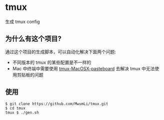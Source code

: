 # tmux

生成 tmux config  

## 为什么有这个项目?

通过这个项目的生成脚本，可以自动化解决下面两个问题:  

* 不同版本的 tmux 的某些配置是不一样的
* Mac 中终端中需要使用 [tmux-MacOSX-pasteboard](https://github.com/ChrisJohnsen/tmux-MacOSX-pasteboard) 去解决 tmux 中无法使用剪贴板的问题  

## 使用

	$ git clone https://github.com/MwumLi/tmux.git
	$ cd tmux
	tmux $ ./gen.sh
